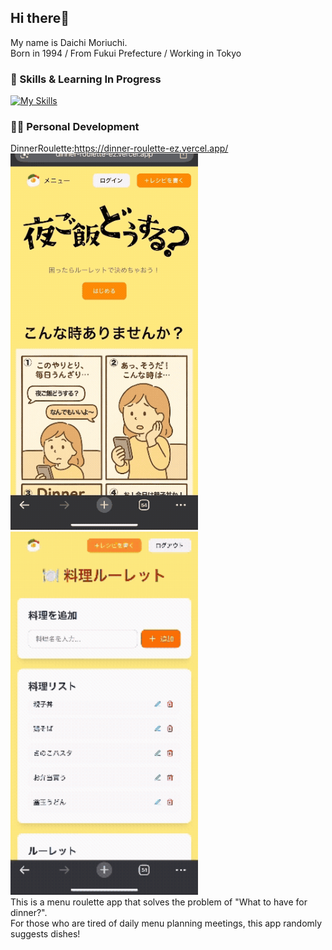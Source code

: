 ## Hi there👋

My name is Daichi Moriuchi.<br>
Born in 1994 / From Fukui Prefecture / Working in Tokyo

### 💫 Skills & Learning In Progress
[![My Skills](https://skillicons.dev/icons?i=html,css,js,ts,nextjs,react,tailwind,ruby,rails,supabase,pr,ps,vscode)](https://skillicons.dev)

### 🧑‍💻 Personal Development
DinnerRoulette:https://dinner-roulette-ez.vercel.app/<br>
<img src="resource/main.gif" width="300">
<img src="resource/roulette.gif" width="300">
<br>
This is a menu roulette app that solves the problem of "What to have for dinner?".<br>
For those who are tired of daily menu planning meetings, this app randomly suggests dishes!

